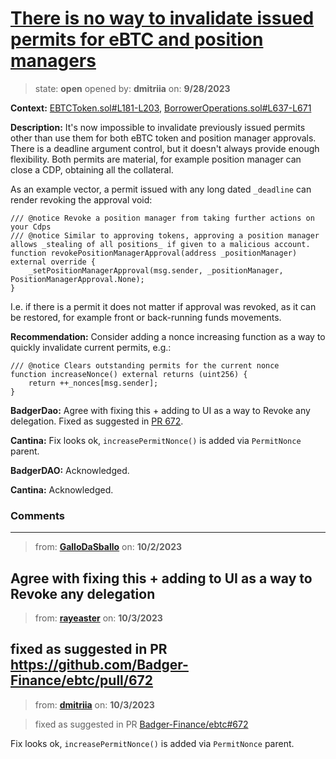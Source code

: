 # [There is no way to invalidate issued permits for eBTC and position managers](https://github.com/cantinasec/review-badgerdao/issues/39)

> state: **open** opened by: **dmitriia** on: **9/28/2023**

**Context:** [EBTCToken.sol#L181-L203](https://github.com/Badger-Finance/ebtc/blob/feat/release-0.4/packages/contracts/contracts/EBTCToken.sol#L181-L203), [BorrowerOperations.sol#L637-L671](https://github.com/Badger-Finance/ebtc/blob/feat/release-0.4/packages/contracts/contracts/BorrowerOperations.sol#L637-L671)

**Description:** It's now impossible to invalidate previously issued permits other than use them for both eBTC token and position manager approvals. There is a deadline argument control, but it doesn't always provide enough flexibility. Both permits are material, for example position manager can close a CDP, obtaining all the collateral.

As an example vector, a permit issued with any long dated `_deadline` can render revoking the approval void:

```solidity
/// @notice Revoke a position manager from taking further actions on your Cdps
/// @notice Similar to approving tokens, approving a position manager allows _stealing of all positions_ if given to a malicious account.
function revokePositionManagerApproval(address _positionManager) external override {
    _setPositionManagerApproval(msg.sender, _positionManager, PositionManagerApproval.None);
}
```

I.e. if there is a permit it does not matter if approval was revoked, as it can be restored, for example front or back-running funds movements. 

**Recommendation:** Consider adding a nonce increasing function as a way to quickly invalidate current permits, e.g.:

```solidity
/// @notice Clears outstanding permits for the current nonce
function increaseNonce() external returns (uint256) {
    return ++_nonces[msg.sender];
}
```

**BadgerDao:** Agree with fixing this + adding to UI as a way to Revoke any delegation. Fixed as suggested in [PR 672](https://github.com/ebtc-protocol/ebtc/pull/672).

**Cantina:** Fix looks ok, `increasePermitNonce()` is added via `PermitNonce` parent.

**BadgerDAO:** Acknowledged.

**Cantina:** Acknowledged.

### Comments

---
> from: [**GalloDaSballo**](https://github.com/cantinasec/review-badgerdao/issues/39#issuecomment-1742933414) on: **10/2/2023**

Agree with fixing this + adding to UI as a way to Revoke any delegation
---
> from: [**rayeaster**](https://github.com/cantinasec/review-badgerdao/issues/39#issuecomment-1744519273) on: **10/3/2023**

fixed as suggested in PR https://github.com/Badger-Finance/ebtc/pull/672
---
> from: [**dmitriia**](https://github.com/cantinasec/review-badgerdao/issues/39#issuecomment-1745009420) on: **10/3/2023**

> fixed as suggested in PR [Badger-Finance/ebtc#672](https://github.com/Badger-Finance/ebtc/pull/672)

Fix looks ok, `increasePermitNonce()` is added via `PermitNonce` parent.
